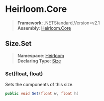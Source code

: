 # Heirloom.Core

> **Framework**: .NETStandard,Version=v2.1  
> **Assembly**: [Heirloom.Core][0]  

## Size.Set

> **Namespace**: [Heirloom][0]  
> **Declaring Type**: [Size][1]  

### Set(float, float)

Sets the components of this size.

```cs
public void Set(float w, float h)
```

[0]: ../../../Heirloom.Core.md
[1]: ../Size.md
